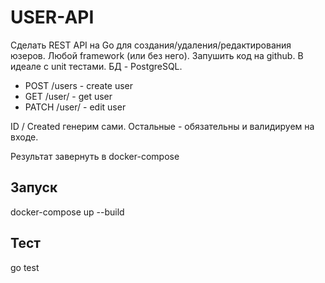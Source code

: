 # USER-API
Cделать REST API на Go для создания/удаления/редактирования юзеров. Любой framework (или без него). Запушить код на github. В идеале с unit тестами. БД - PostgreSQL.
* POST /users - create user
* GET /user/<id> - get user
* PATCH /user/<id> - edit user



ID / Created генерим сами. Остальные - обязательны и валидируем на входе.

Результат завернуть в docker-compose

## Запуск
docker-compose up --build
## Тест
go test
